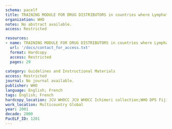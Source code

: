 ```yaml
---
schema: pacelf
title: TRAINING MODULE FOR DRUG DISTRIBUTORS in countries where Lymphatic filariasis is not co-endemic with onchocerciasis Part 2. Tutor's Guide
organization: WHO
notes: No abstract available.
access: Restricted

resources:
- name: TRAINING MODULE FOR DRUG DISTRIBUTORS in countries where Lymphatic filariasis is not co-endemic with onchocerciasis Part 2. Tutor's Guide
  url: '/docs/contact_for_access.txt'
  format: Hardcopy
  access: Restricted
  pages: 29
 
category: Guidelines and Instructional Materials
access: Restricted
journal: No journal available.
publisher: WHO
language: English; French 
tags: English; French 
hardcopy_location: JCU WHOCC JCU WHOCC Ichimori collection;WHO DPS Fiji;WHO Geneva
work_location: Multicountry Global
year: 2001
decade: 2000
PacELF_ID: 1201
---
```

